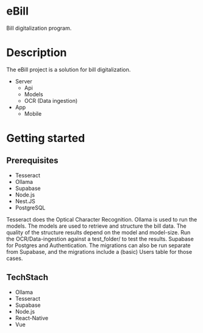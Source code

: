 # eBill
Bill digitalization program.

# Description
The eBill project is a solution for bill digitalization.

- Server
    - Api
    - Models
    - OCR (Data ingestion)
- App
    - Mobile

# Getting started
## Prerequisites
 - Tesseract
 - Ollama
 - Supabase
 - Node.js
 - Nest.JS
 - PostgreSQL

 Tesseract does the Optical Character Recognition. Ollama is used to run the models. The models are used to retrieve and structure the bill data. The quality of the structure results depend on the model and model-size. Run the OCR/Data-ingestion against a test_folder/ to test the results. Supabase for Postgres and Authentication. The migrations can also be run separate from Supabase, and the migrations include a (basic) Users table for those cases.

## TechStach
 - Ollama
 - Tesseract
 - Supabase
 - Node.js
 - React-Native
 - Vue
